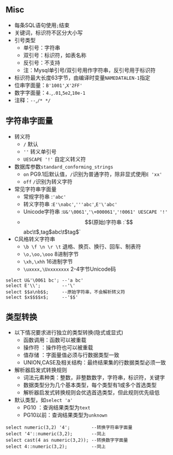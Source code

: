 ## Misc
- 每条SQL语句使用`;`结束
- 关键词，标识符不区分大小写
- 引号类型
    - 单引号：字符串
    - 双引号：标识符，如表名称
    - 反引号：不支持
    - 注：Mysql单引号/双引号用作字符串，反引号用于标识符
- 标识符最大长度63字节，由编译时变量`NAMEDATALEN-1`指定
- 位串字面量：`B'1001'`,`X'2FF'`
- 数字字面量：`4.`,`.01`,`5e2`,`10e-1`
- 注释：`--`,`/* */`

## 字符串字面量
- 转义符
    - `/`           默认 
    - `''`          转义单引号
    - `UESCAPE '!'` 自定义转义符
- 数据库参数`standard_conforming_strings`
    - `on`  PG9.1后默认值，`/`识别为普通字符，除非显式使用`E 'xx'`
    - `off` `/`识别为转义字符
- 常见字符串字面量
    - 常规字符串     :`'abc'`
    - 转义字符串     :`E'\nabc'`,`'''abc'`,`E'\'abc'`
    - Unicode字符串  :`U&'\0061'`,`'\+000061'`,`'!0061' UESCAPE '!'`
    - $$(原始)字符串 :`$$abc\t$$`,`$tag$abc\t$tag$`
- C风格转义字符串
    - `\b \f \n \r \t`    退格、换页、换行、回车、制表符
    - `\o,\oo,\ooo`       8进制字节
    - `\xh,\xhh`          16进制字节
    - `\uxxxx,\Uxxxxxxxx` 2-4字节Unicode码
```
select U&'\0061 bc'; --'a bc'
select E'\\';        --'\'
select $$a\nb$$;     --原始字符串，不会解析转义符
select $x$$$$x$;     --'$$'
```

## 类型转换
- 以下情况要求进行独立的类型转换(隐式或显式)
    - 函数调用：函数可以被重载
    - 操作符  ：操作符也可以被重载
    - 值存储  ：字面量值必须与行数据类型一致
    - UNION,CASE及相关结构：最终结果集的行数据类型必须一致
- 解析器启发式转换规则
    - 词法元素种类：整数，非整数数字，字符串，标识符，关键字
    - 数据类型分为几个基本类型，每个类型有1或多个首选类型
    - 解析器启发式转换规则会优选首选类型，但此规则优先级低
- 默认类型，如`select 'a'`
    - PG10    ：查询结果类型为`text`
    - PG10以前：查询结果类型为`unknown`
```
select numeric(3,2) '4';        --转换字符串字面量
select '4'::numeric(3,2);       --同上
select cast(4 as numeric(3,2)); --转换数字字面量
select 4::numeric(3,2);         --同上
```

